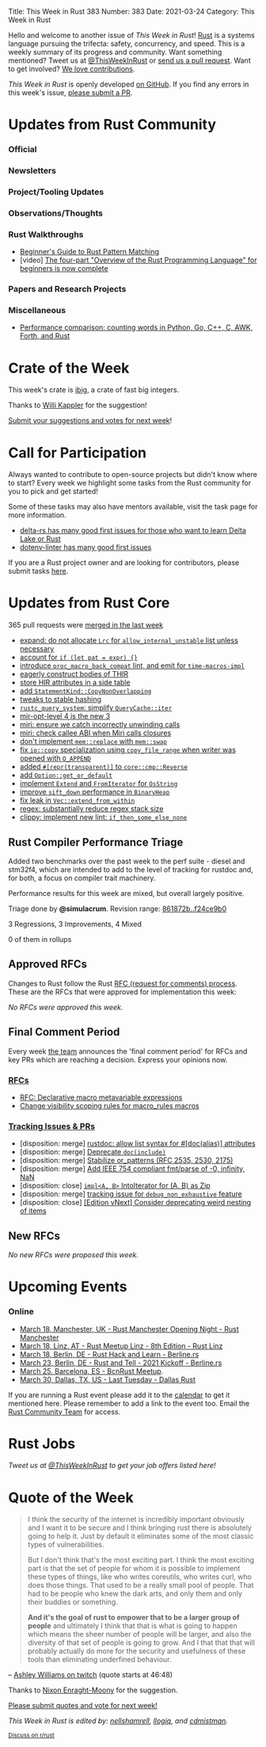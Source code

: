 Title: This Week in Rust 383
Number: 383
Date: 2021-03-24
Category: This Week in Rust

Hello and welcome to another issue of *This Week in Rust*!
[Rust](http://rust-lang.org) is a systems language pursuing the trifecta: safety, concurrency, and speed.
This is a weekly summary of its progress and community.
Want something mentioned? Tweet us at [@ThisWeekInRust](https://twitter.com/ThisWeekInRust) or [send us a pull request](https://github.com/rust-lang/this-week-in-rust).
Want to get involved? [We love contributions](https://github.com/rust-lang/rust/blob/master/CONTRIBUTING.md).

*This Week in Rust* is openly developed [on GitHub](https://github.com/rust-lang/this-week-in-rust).
If you find any errors in this week's issue, [please submit a PR](https://github.com/rust-lang/this-week-in-rust/pulls).

# Updates from Rust Community

### Official

### Newsletters

### Project/Tooling Updates

### Observations/Thoughts

### Rust Walkthroughs

* [Beginner's Guide to Rust Pattern Matching](https://doma-dev.medium.com/pattern-matching-in-rust-and-other-imperative-languages-7cf1c6abf4a1)
* [video] [The four-part "Overview of the Rust Programming Language" for beginners is now complete](https://www.youtube.com/watch?v=gesNaLkUJeA&list=PLP2yfE2-FXdQmXLvrQ5QN64enbF_KCYQW)

### Papers and Research Projects

### Miscellaneous
* [Performance comparison: counting words in Python, Go, C++, C, AWK, Forth, and Rust](https://benhoyt.com/writings/count-words/)

# Crate of the Week

This week's crate is [ibig](https://github.com/tczajka/ibig-rs), a crate of fast big integers.

Thanks to [Willi Kappler](https://users.rust-lang.org/t/crate-of-the-week/2704/889) for the suggestion!

[Submit your suggestions and votes for next week][submit_crate]!

[submit_crate]: https://users.rust-lang.org/t/crate-of-the-week/2704

# Call for Participation

Always wanted to contribute to open-source projects but didn't know where to start?
Every week we highlight some tasks from the Rust community for you to pick and get started!

Some of these tasks may also have mentors available, visit the task page for more information.

* [delta-rs has many good first issues for those who want to learn Delta Lake or Rust](https://github.com/delta-io/delta-rs/issues?q=is%3Aissue+is%3Aopen+label%3A%22good+first+issue%22)
* [dotenv-linter has many good first issues](https://github.com/dotenv-linter/dotenv-linter/issues/390)

If you are a Rust project owner and are looking for contributors, please submit tasks [here][guidelines].

[guidelines]: https://users.rust-lang.org/t/twir-call-for-participation/4821

# Updates from Rust Core

365 pull requests were [merged in the last week][merged]

[merged]: https://github.com/search?q=is%3Apr+org%3Arust-lang+is%3Amerged+merged%3A2021-03-08..2021-03-15

* [expand: do not allocate `Lrc` for `allow_internal_unstable` list unless necessary](https://github.com/rust-lang/rust/pull/82422)
* [account for `if (let pat = expr) {}`](https://github.com/rust-lang/rust/pull/82854)
* [introduce `proc_macro_back_compat` lint, and emit for `time-macros-impl`](https://github.com/rust-lang/rust/pull/83127)
* [eagerly construct bodies of THIR](https://github.com/rust-lang/rust/pull/82495)
* [store HIR attributes in a side table](https://github.com/rust-lang/rust/pull/79519)
* [add `StatementKind::CopyNonOverlapping`](https://github.com/rust-lang/rust/pull/77511)
* [tweaks to stable hashing](https://github.com/rust-lang/rust/pull/83064)
* [`rustc_query_system`: simplify `QueryCache::iter`](https://github.com/rust-lang/rust/pull/83069)
* [mir-opt-level 4 is the new 3](https://github.com/rust-lang/miri/pull/1737)
* [miri: ensure we catch incorrectly unwinding calls](https://github.com/rust-lang/miri/pull/1744)
* [miri: check callee ABI when Miri calls closures](https://github.com/rust-lang/miri/pull/1743)
* [don't implement `mem::replace` with `mem::swap`](https://github.com/rust-lang/rust/pull/83022)
* [fix `io::copy` specialization using `copy_file_range` when writer was opened with `O_APPEND`](https://github.com/rust-lang/rust/pull/82417)
* [added `#[repr(transparent)]` to `core::cmp::Reverse`](https://github.com/rust-lang/rust/pull/81879)
* [add `Option::get_or_default`](https://github.com/rust-lang/rust/pull/82849)
* [implement `Extend` and `FromIterator` for `OsString`](https://github.com/rust-lang/rust/pull/82121)
* [improve `sift_down` performance in `BinaryHeap`](https://github.com/rust-lang/rust/pull/81127)
* [fix leak in `Vec::extend_from_within`](https://github.com/rust-lang/rust/pull/82760)
* [regex: substantially reduce regex stack size](https://github.com/rust-lang/regex/pull/752)
* [clippy: implement new lint: `if_then_some_else_none`](https://github.com/rust-lang/rust-clippy/pull/6859)

## Rust Compiler Performance Triage

Added two benchmarks over the past week to the perf suite - diesel and stm32f4,
which are intended to add to the level of tracking for rustdoc and, for both, a
focus on compiler trait machinery.

Performance results for this week are mixed, but overall largely positive.

Triage done by **@simulacrum**.
Revision range: [861872b..f24ce9b0](https://perf.rust-lang.org/?start=861872bc453bde79b83ff99d443d035225f10e87&end=f24ce9b0140d9be5a336954e878d0c1522966bb8&absolute=false&stat=instructions%3Au)

3 Regressions, 3 Improvements, 4 Mixed

0 of them in rollups

## Approved RFCs

Changes to Rust follow the Rust [RFC (request for comments) process](https://github.com/rust-lang/rfcs#rust-rfcs). These
are the RFCs that were approved for implementation this week:

*No RFCs were approved this week.*

## Final Comment Period

Every week [the team](https://www.rust-lang.org/team.html) announces the
'final comment period' for RFCs and key PRs which are reaching a
decision. Express your opinions now.

### [RFCs](https://github.com/rust-lang/rfcs/labels/final-comment-period)

* [RFC: Declarative macro metavariable expressions](https://github.com/rust-lang/rfcs/pull/3086)
* [Change visibility scoping rules for macro_rules macros](https://github.com/rust-lang/rfcs/pull/3067)

### [Tracking Issues & PRs](https://github.com/rust-lang/rust/labels/final-comment-period)

* [disposition: merge] [rustdoc: allow list syntax for #[doc(alias)] attributes](https://github.com/rust-lang/rust/pull/82846)
* [disposition: merge] [Deprecate `doc(include)`](https://github.com/rust-lang/rust/pull/82539)
* [disposition: merge] [Stabilize or_patterns (RFC 2535, 2530, 2175)](https://github.com/rust-lang/rust/pull/79278)
* [disposition: merge] [Add IEEE 754 compliant fmt/parse of -0, infinity, NaN](https://github.com/rust-lang/rust/pull/78618)
* [disposition: close] [`impl<A, B>` IntoIterator for (A, B) as Zip](https://github.com/rust-lang/rust/pull/78204)
* [disposition: merge] [tracking issue for `debug_non_exhaustive` feature](https://github.com/rust-lang/rust/issues/67364)
* [disposition: close] [[Edition vNext] Consider deprecating weird nesting of items](https://github.com/rust-lang/rust/issues/65516)

## New RFCs

*No new RFCs were proposed this week.*

# Upcoming Events

### Online
* [March 18, Manchester, UK - Rust Manchester Opening Night - Rust Manchester](https://www.meetup.com/rust-manchester/events/276567843/)
* [March 18, Linz, AT - Rust Meetup Linz - 8th Edition - Rust Linz](https://www.meetup.com/Rust-Linz/events/276520435)
* [March 18, Berlin, DE - Rust Hack and Learn - Berline.rs](https://www.meetup.com/opentechschool-berlin/events/txcprryccfbxb/)
* [March 23, Berlin, DE - Rust and Tell - 2021 Kickoff - Berline.rs](https://berline.rs/2021/03/23/rust-and-tell.html)
* [March 25. Barcelona, ES - BcnRust Meetup](https://www.meetup.com/es-ES/BcnRust/events/276796209/).
* [March 30, Dallas, TX, US - Last Tuesday - Dallas Rust](https://www.meetup.com/Dallas-Rust/events/jqxqwryccfbnc/)

If you are running a Rust event please add it to the [calendar] to get
it mentioned here. Please remember to add a link to the event too.
Email the [Rust Community Team][community] for access.

[calendar]: https://www.google.com/calendar/embed?src=apd9vmbc22egenmtu5l6c5jbfc%40group.calendar.google.com
[community]: mailto:community-team@rust-lang.org

# Rust Jobs

*Tweet us at [@ThisWeekInRust](https://twitter.com/ThisWeekInRust) to get your job offers listed here!*

# Quote of the Week

> I think the security of the internet is incredibly important obviously and I want it to be secure and I think bringing rust there is absolutely going to help it. Just by default it eliminates some of the most classic types of vulnerabilities.
>
> But I don't think that's the most exciting part. I think the most exciting part is that the set of people for whom it is possible to implement these types of things, like who writes coreutils, who writes curl, who does those things. That used to be a really small pool of people. That had to be people who knew the dark arts, and only them and only their buddies or something.
>
> **And it's the goal of rust to empower that to be a larger group of people** and ultimately I think that that is what is going to happen which means the sheer number of people will be larger, and also the diversity of that set of people is going to grow. And I that that that will probably actually do more for the security and usefulness of these tools than eliminating underfined behaviour.

– [Ashley Williams on twitch](https://www.twitch.tv/videos/946905598) (quote starts at 46:48)

Thanks to [Nixon Enraght-Moony](https://users.rust-lang.org/t/twir-quote-of-the-week/328/1014) for the suggestion.

[Please submit quotes and vote for next week!](https://users.rust-lang.org/t/twir-quote-of-the-week/328)

*This Week in Rust is edited by: [nellshamrell](https://github.com/nellshamrell), [llogiq](https://github.com/llogiq), and [cdmistman](https://github.com/cdmistman).*

<small>[Discuss on r/rust](https://www.reddit.com/r/rust/comments/k5nsab/this_week_in_rust_367/)</small>
